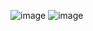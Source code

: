 ![image](https://user-images.githubusercontent.com/50572289/188328370-a87d6403-993a-459b-9c15-8cc71579ea5a.png)
![image](https://user-images.githubusercontent.com/50572289/188496699-19139a55-f794-4650-ab5a-e4d440f4987b.png)
